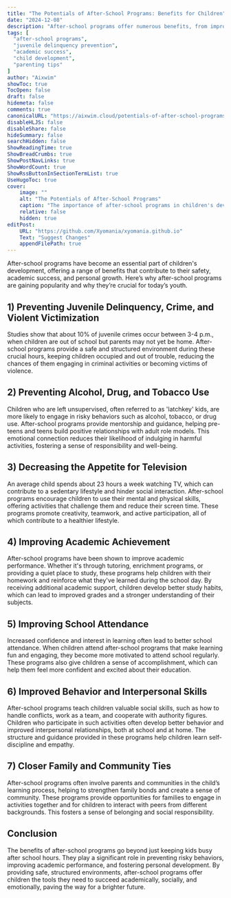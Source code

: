 ```yaml
---
title: "The Potentials of After-School Programs: Benefits for Children"
date: "2024-12-08"
description: "After-school programs offer numerous benefits, from improving academic performance to preventing risky behaviors. Learn why these programs are essential for children's growth."
tags: [
  "after-school programs",
  "juvenile delinquency prevention",
  "academic success",
  "child development",
  "parenting tips"
]
author: "Aixwim"
showToc: true
TocOpen: false
draft: false
hidemeta: false
comments: true
canonicalURL: "https://aixwim.cloud/potentials-of-after-school-programs"
disableHLJS: false
disableShare: false
hideSummary: false
searchHidden: false
ShowReadingTime: true
ShowBreadCrumbs: true
ShowPostNavLinks: true
ShowWordCount: true
ShowRssButtonInSectionTermList: true
UseHugoToc: true
cover:
    image: ""
    alt: "The Potentials of After-School Programs"
    caption: "The importance of after-school programs in children's development"
    relative: false
    hidden: true
editPost:
    URL: "https://github.com/Xyomania/xyomania.github.io"
    Text: "Suggest Changes"
    appendFilePath: true
---
```


After-school programs have become an essential part of children's development, offering a range of benefits that contribute to their safety, academic success, and personal growth. Here’s why after-school programs are gaining popularity and why they’re crucial for today’s youth.

<!--more-->

## 1) Preventing Juvenile Delinquency, Crime, and Violent Victimization

Studies show that about 10% of juvenile crimes occur between 3-4 p.m., when children are out of school but parents may not yet be home. After-school programs provide a safe and structured environment during these crucial hours, keeping children occupied and out of trouble, reducing the chances of them engaging in criminal activities or becoming victims of violence.

## 2) Preventing Alcohol, Drug, and Tobacco Use

Children who are left unsupervised, often referred to as 'latchkey' kids, are more likely to engage in risky behaviors such as alcohol, tobacco, or drug use. After-school programs provide mentorship and guidance, helping pre-teens and teens build positive relationships with adult role models. This emotional connection reduces their likelihood of indulging in harmful activities, fostering a sense of responsibility and well-being.

## 3) Decreasing the Appetite for Television

An average child spends about 23 hours a week watching TV, which can contribute to a sedentary lifestyle and hinder social interaction. After-school programs encourage children to use their mental and physical skills, offering activities that challenge them and reduce their screen time. These programs promote creativity, teamwork, and active participation, all of which contribute to a healthier lifestyle.

## 4) Improving Academic Achievement

After-school programs have been shown to improve academic performance. Whether it's through tutoring, enrichment programs, or providing a quiet place to study, these programs help children with their homework and reinforce what they've learned during the school day. By receiving additional academic support, children develop better study habits, which can lead to improved grades and a stronger understanding of their subjects.

## 5) Improving School Attendance

Increased confidence and interest in learning often lead to better school attendance. When children attend after-school programs that make learning fun and engaging, they become more motivated to attend school regularly. These programs also give children a sense of accomplishment, which can help them feel more confident and excited about their education.

## 6) Improved Behavior and Interpersonal Skills

After-school programs teach children valuable social skills, such as how to handle conflicts, work as a team, and cooperate with authority figures. Children who participate in such activities often develop better behavior and improved interpersonal relationships, both at school and at home. The structure and guidance provided in these programs help children learn self-discipline and empathy.

## 7) Closer Family and Community Ties

After-school programs often involve parents and communities in the child’s learning process, helping to strengthen family bonds and create a sense of community. These programs provide opportunities for families to engage in activities together and for children to interact with peers from different backgrounds. This fosters a sense of belonging and social responsibility.

## Conclusion

The benefits of after-school programs go beyond just keeping kids busy after school hours. They play a significant role in preventing risky behaviors, improving academic performance, and fostering personal development. By providing safe, structured environments, after-school programs offer children the tools they need to succeed academically, socially, and emotionally, paving the way for a brighter future.
